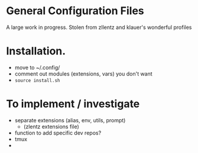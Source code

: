 # General Configuration Files
A large work in progress.  Stolen from zllentz and klauer's wonderful profiles

# Installation.  
- move to ~/.config/
- comment out modules (extensions, vars) you don't want
- `source install.sh`

# To implement / investigate
- separate extensions (alias, env, utils, prompt)
  - (zlentz extensions file)
- function to add specific dev repos?
- tmux
- 
